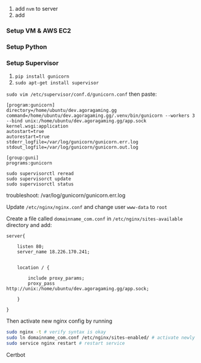 1. add `nvm` to server
2. add



### Setup VM & AWS EC2
### Setup Python
### Setup Supervisor
1. `pip install gunicorn`
2. `sudo apt-get install supervisor`

`sudo vim /etc/supervisor/conf.d/gunicorn.conf` then paste:

``` 
[program:gunicorn]
directory=/home/ubuntu/dev.agoragaming.gg
command=/home/ubuntu/dev.agoragaming.gg/.venv/bin/gunicorn --workers 3 --bind unix:/home/ubuntu/dev.agoragaming.gg/app.sock kernel.wsgi:application  
autostart=true
autorestart=true
stderr_logfile=/var/log/gunicorn/gunicorn.err.log
stdout_logfile=/var/log/gunicorn/gunicorn.out.log

[group:guni]
programs:gunicorn
```
```
sudo supervisorctl reread
sudo supervisorct update
sudo supervisorctl status
```


troubleshoot: /var/log/gunicorn/gunicorn.err.log



Update `/etc/nginx/nginx.conf` and change user `www-data` to `root`


Create a file called `domainname_com.conf` in `/etc/nginx/sites-available` directory and add:
```
server{

	listen 80;
	server_name 18.226.170.241;

	
	location / {

		include proxy_params;
		proxy_pass http://unix:/home/ubuntu/dev.agoragaming.gg/app.sock;

	}

}
```

Then activate new nginx config by running
```bash
sudo nginx -t # verify syntax is okay
sudo ln domainname_com.conf /etc/nginx/sites-enabled/ # activate newly create nginx config
sudo service nginx restart # restart service
```


Certbot
